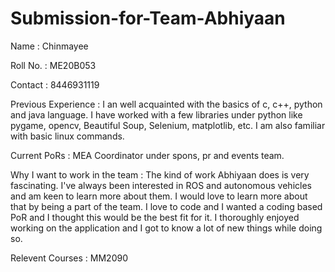 # Submission-for-Team-Abhiyaan

Name : Chinmayee

Roll No. : ME20B053

Contact : 8446931119

Previous Experience : I an well acquainted with the basics of c, c++, python and java language. I have worked with a few libraries under python like pygame, opencv, Beautiful Soup, Selenium, matplotlib, etc. I am also familiar with basic linux commands.

Current PoRs : MEA Coordinator under spons, pr and events team.

Why I want to work in the team : The kind of work Abhiyaan does is very fascinating. I've always been interested in ROS and autonomous vehicles and am keen to learn more about them. I would love to learn more about that by being a part of the team. I love to code and I wanted a coding based PoR and I thought this would be the best fit for it. I thoroughly enjoyed working on the application and I got to know a lot of new things while doing so. 

Relevent Courses : MM2090
